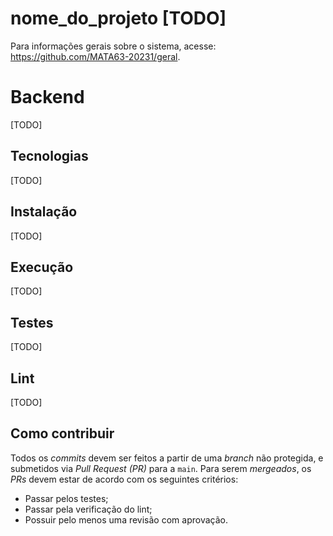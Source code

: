 # nome_do_projeto [TODO]

Para informações gerais sobre o sistema, acesse: https://github.com/MATA63-20231/geral.

# Backend
[TODO]

## Tecnologias
[TODO]
  
## Instalação
[TODO]
 
## Execução 
[TODO]
 
## Testes
[TODO]

## Lint
[TODO]
 
## Como contribuir 
Todos os _commits_ devem ser feitos a partir de uma _branch_ não protegida, e submetidos via _Pull Request (PR)_ para a `main`. Para serem _mergeados_, os _PRs_ devem estar de acordo com os seguintes critérios:

* Passar pelos testes;
* Passar pela verificação do lint;
* Possuir pelo menos uma revisão com aprovação.

